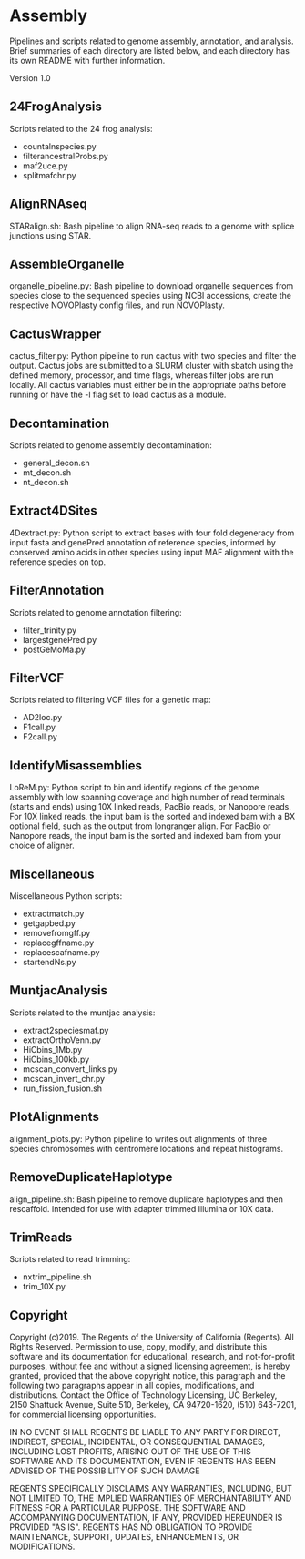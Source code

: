 # Assembly

Pipelines and scripts related to genome assembly, annotation, and analysis. Brief summaries of each directory are listed below, and each directory has its own README with further information.

Version 1.0

## 24FrogAnalysis

Scripts related to the 24 frog analysis:
* countalnspecies.py
* filterancestralProbs.py
* maf2uce.py
* splitmafchr.py

## AlignRNAseq

STARalign.sh: Bash pipeline to align RNA-seq reads to a genome with splice junctions using STAR.

## AssembleOrganelle

organelle_pipeline.py: Bash pipeline to download organelle sequences from species close to the sequenced species using NCBI accessions, create the respective NOVOPlasty config files, and run NOVOPlasty.

## CactusWrapper

cactus_filter.py: Python pipeline to run cactus with two species and filter the output. Cactus jobs are submitted to a SLURM cluster with sbatch using the defined memory, processor, and time flags, whereas filter jobs are run locally. All cactus variables must either be in the appropriate paths before running or have the -l flag set to load cactus as a module.

## Decontamination

Scripts related to genome assembly decontamination:
* general_decon.sh
* mt_decon.sh
* nt_decon.sh

## Extract4DSites

4Dextract.py: Python script to extract bases with four fold degeneracy from input fasta and genePred annotation of reference species, informed by conserved amino acids in other species using input MAF alignment with the reference species on top.

## FilterAnnotation

Scripts related to genome annotation filtering:
* filter_trinity.py
* largestgenePred.py
* postGeMoMa.py

## FilterVCF

Scripts related to filtering VCF files for a genetic map:
* AD2loc.py
* F1call.py
* F2call.py

## IdentifyMisassemblies

LoReM.py: Python script to bin and identify regions of the genome assembly with low spanning coverage and high number of read terminals (starts and ends) using 10X linked reads, PacBio reads, or Nanopore reads. For 10X linked reads, the input bam is the sorted and indexed bam with a BX optional field, such as the output from longranger align. For PacBio or Nanopore reads, the input bam is the sorted and indexed bam from your choice of aligner.

## Miscellaneous

Miscellaneous Python scripts:
* extractmatch.py
* getgapbed.py
* removefromgff.py
* replacegffname.py
* replacescafname.py
* startendNs.py

## MuntjacAnalysis

Scripts related to the muntjac analysis:
* extract2speciesmaf.py
* extractOrthoVenn.py
* HiCbins_1Mb.py
* HiCbins_100kb.py
* mcscan_convert_links.py
* mcscan_invert_chr.py
* run_fission_fusion.sh

## PlotAlignments

alignment_plots.py: Python pipeline to writes out alignments of three species chromosomes with centromere locations and repeat histograms.

## RemoveDuplicateHaplotype

align_pipeline.sh: Bash pipeline to remove duplicate haplotypes and then rescaffold. Intended for use with adapter trimmed Illumina or 10X data.

## TrimReads

Scripts related to read trimming:
* nxtrim_pipeline.sh
* trim_10X.py

## Copyright

Copyright (c)2019. The Regents of the University of California (Regents). All Rights Reserved. Permission to use, copy, modify, and distribute this software and its documentation for educational, research, and not-for-profit purposes, without fee and without a signed licensing agreement, is hereby granted, provided that the above copyright notice, this paragraph and the following two paragraphs appear in all copies, modifications, and distributions. Contact the Office of Technology Licensing, UC Berkeley, 2150 Shattuck Avenue, Suite 510, Berkeley, CA 94720-1620, (510) 643-7201, for commercial licensing opportunities.

IN NO EVENT SHALL REGENTS BE LIABLE TO ANY PARTY FOR DIRECT, INDIRECT, SPECIAL, INCIDENTAL, OR CONSEQUENTIAL DAMAGES, INCLUDING LOST PROFITS, ARISING OUT OF THE USE OF THIS SOFTWARE AND ITS DOCUMENTATION, EVEN IF REGENTS HAS BEEN ADVISED OF THE POSSIBILITY OF SUCH DAMAGE

REGENTS SPECIFICALLY DISCLAIMS ANY WARRANTIES, INCLUDING, BUT NOT LIMITED TO, THE IMPLIED WARRANTIES OF MERCHANTABILITY AND FITNESS FOR A PARTICULAR PURPOSE. THE SOFTWARE AND ACCOMPANYING DOCUMENTATION, IF ANY, PROVIDED HEREUNDER IS PROVIDED "AS IS". REGENTS HAS NO OBLIGATION TO PROVIDE MAINTENANCE, SUPPORT, UPDATES, ENHANCEMENTS, OR MODIFICATIONS.

